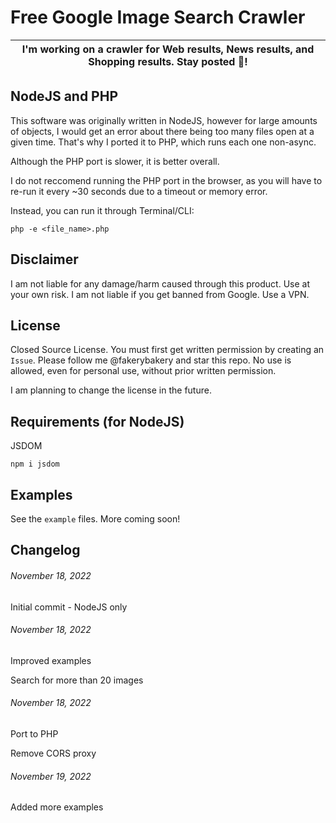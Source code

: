 # Free Google Image Search Crawler

| I'm working on a crawler for Web results, News results, and Shopping results. Stay posted :eyes:!
| ---

## NodeJS and PHP

This software was originally written in NodeJS, however for large amounts of objects, I would get an error about there being too many files open at a given time. That's why I ported it to PHP, which runs each one non-async.

Although the PHP port is slower, it is better overall.

I do not reccomend running the PHP port in the browser, as you will have to re-run it every ~30 seconds due to a timeout or memory error.

Instead, you can run it through Terminal/CLI:

```
php -e <file_name>.php
```

## Disclaimer

I am not liable for any damage/harm caused through this product. Use at your own risk. I am not liable if you get banned from Google. Use a VPN.

## License

Closed Source License. You must first get written permission by creating an `Issue`. Please follow me @fakerybakery and star this repo. No use is allowed, even for personal use, without prior written permission.

I am planning to change the license in the future.

## Requirements (for NodeJS)
JSDOM
```
npm i jsdom
```

## Examples

See the `example` files. More coming soon!

## Changelog

###### November 18, 2022

Initial commit - NodeJS only

###### November 18, 2022

Improved examples

Search for more than 20 images

###### November 18, 2022

Port to PHP

Remove CORS proxy

###### November 19, 2022

Added more examples

